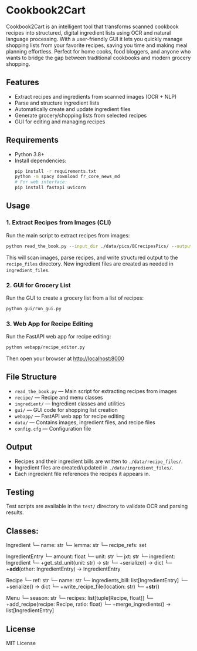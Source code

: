 
# Cookbook2Cart

Cookbook2Cart is an intelligent tool that transforms scanned cookbook recipes into structured, digital ingredient lists using OCR and natural language processing. With a user-friendly GUI it lets you quickly  manage shopping lists from your favorite recipes, saving you time and making meal planning effortless. Perfect for home cooks, food bloggers, and anyone who wants to bridge the gap between traditional cookbooks and modern grocery shopping.


## Features
- Extract recipes and ingredients from scanned images (OCR + NLP)
- Parse and structure ingredient lists
- Automatically create and update ingredient files
- Generate grocery/shopping lists from selected recipes
- GUI for editing and managing recipes

## Requirements
- Python 3.8+
- Install dependencies:
  ```sh
  pip install -r requirements.txt
  python -m spacy download fr_core_news_md
  # For web interface:
  pip install fastapi uvicorn
  ```

## Usage

### 1. Extract Recipes from Images (CLI)

Run the main script to extract recipes from images:

```sh
python read_the_book.py --input_dir ./data/pics/BCrecipesPics/ --output_dir ./data/recipe_files/
```

This will scan images, parse recipes, and write structured output to the `recipe_files` directory. New ingredient files are created as needed in `ingredient_files`.

### 2. GUI for Grocery List

Run the GUI to create a grocery list from a list of recipes:

```sh
python gui/run_gui.py
```

### 3. Web App for Recipe Editing

Run the FastAPI web app for recipe editing:

```sh
python webapp/recipe_editor.py
```
Then open your browser at [http://localhost:8000](http://localhost:8000)

## File Structure

- `read_the_book.py` — Main script for extracting recipes from images
- `recipe/` — Recipe and menu classes
- `ingredient/` — Ingredient classes and utilities
- `gui/` — GUI code for shopping list creation
- `webapp/` — FastAPI web app for recipe editing
- `data/` — Contains images, ingredient files, and recipe files
- `config.cfg` — Configuration file

## Output
- Recipes and their ingredient bills are written to `./data/recipe_files/`.
- Ingredient files are created/updated in `./data/ingredient_files/`.
- Each ingredient file references the recipes it appears in.

## Testing
Test scripts are available in the `test/` directory to validate OCR and parsing results.

## Classes:
Ingredient
  └─ name: str
  └─ lemma: str
  └─ recipe_refs: set

IngredientEntry
  └─ amount: float
  └─ unit: str
  └─ jxt: str
  └─ ingredient: Ingredient
  └─ +get_std_unit(unit: str) -> str
  └─ +serialize() -> dict
  └─ +__add__(other: IngredientEntry) -> IngredientEntry

Recipe
  └─ ref: str
  └─ name: str
  └─ ingredients_bill: list[IngredientEntry]
  └─ +serialize() -> dict
  └─ +write_recipe_file(location: str)
  └─ +__str__()

Menu
  └─ season: str
  └─ recipes: list[tuple[Recipe, float]]
  └─ +add_recipe(recipe: Recipe, ratio: float)
  └─ +merge_ingredients() -> list[IngredientEntry]

## License
MIT License
       